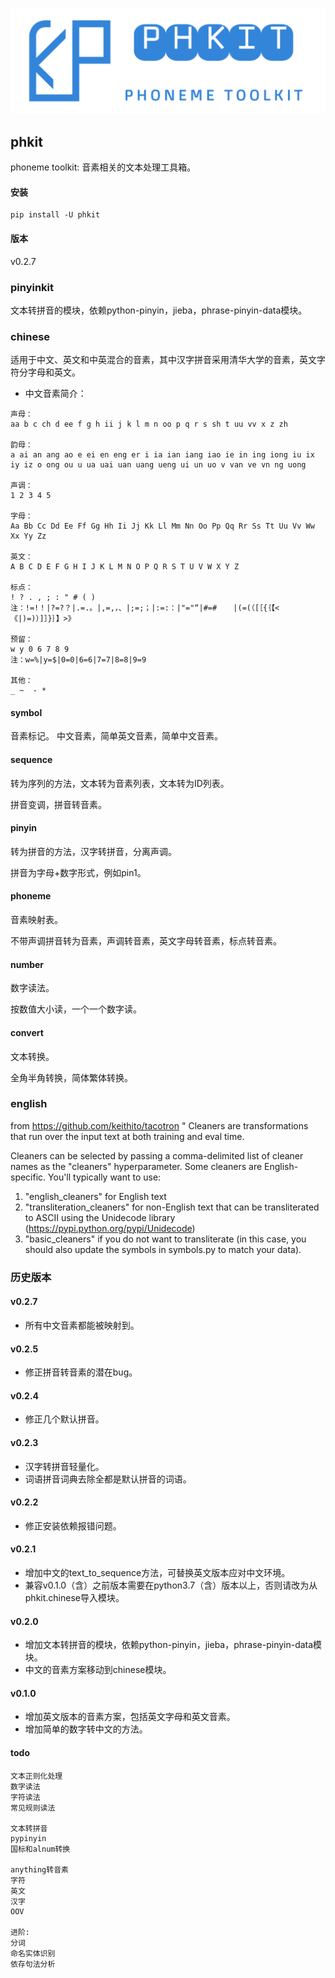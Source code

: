 
![phkit](phkit.png "phkit")

## phkit
phoneme toolkit: 音素相关的文本处理工具箱。

#### 安装

```
pip install -U phkit
```

#### 版本
v0.2.7

### pinyinkit
文本转拼音的模块，依赖python-pinyin，jieba，phrase-pinyin-data模块。

### chinese
适用于中文、英文和中英混合的音素，其中汉字拼音采用清华大学的音素，英文字符分字母和英文。

- 中文音素简介：

```
声母：
aa b c ch d ee f g h ii j k l m n oo p q r s sh t uu vv x z zh

韵母：
a ai an ang ao e ei en eng er i ia ian iang iao ie in ing iong iu ix iy iz o ong ou u ua uai uan uang ueng ui un uo v van ve vn ng uong

声调：
1 2 3 4 5

字母：
Aa Bb Cc Dd Ee Ff Gg Hh Ii Jj Kk Ll Mm Nn Oo Pp Qq Rr Ss Tt Uu Vv Ww Xx Yy Zz

英文：
A B C D E F G H I J K L M N O P Q R S T U V W X Y Z

标点：
! ? . , ; : " # ( )
注：!=!！|?=?？|.=.。|,=,，、|;=;；|:=:：|"="“|#=# 　	|(=(（[［{｛【<《|)=)）]］}｝】>》

预留：
w y 0 6 7 8 9
注：w=%|y=$|0=0|6=6|7=7|8=8|9=9

其他：
_ ~  - *
```

#### symbol
音素标记。
中文音素，简单英文音素，简单中文音素。

#### sequence
转为序列的方法，文本转为音素列表，文本转为ID列表。

拼音变调，拼音转音素。

#### pinyin
转为拼音的方法，汉字转拼音，分离声调。

拼音为字母+数字形式，例如pin1。

#### phoneme
音素映射表。

不带声调拼音转为音素，声调转音素，英文字母转音素，标点转音素。

#### number
数字读法。

按数值大小读，一个一个数字读。

#### convert
文本转换。

全角半角转换，简体繁体转换。

### english

from https://github.com/keithito/tacotron "
Cleaners are transformations that run over the input text at both training and eval time.

Cleaners can be selected by passing a comma-delimited list of cleaner names as the "cleaners"
hyperparameter. Some cleaners are English-specific. You'll typically want to use:
  1. "english_cleaners" for English text
  2. "transliteration_cleaners" for non-English text that can be transliterated to ASCII using
     the Unidecode library (https://pypi.python.org/pypi/Unidecode)
  3. "basic_cleaners" if you do not want to transliterate (in this case, you should also update
     the symbols in symbols.py to match your data).

### 历史版本

#### v0.2.7
- 所有中文音素都能被映射到。

#### v0.2.5
- 修正拼音转音素的潜在bug。

#### v0.2.4
- 修正几个默认拼音。

#### v0.2.3
- 汉字转拼音轻量化。
- 词语拼音词典去除全都是默认拼音的词语。

#### v0.2.2
- 修正安装依赖报错问题。

#### v0.2.1
- 增加中文的text_to_sequence方法，可替换英文版本应对中文环境。
- 兼容v0.1.0（含）之前版本需要在python3.7（含）版本以上，否则请改为从phkit.chinese导入模块。

#### v0.2.0
- 增加文本转拼音的模块，依赖python-pinyin，jieba，phrase-pinyin-data模块。
- 中文的音素方案移动到chinese模块。

#### v0.1.0
- 增加英文版本的音素方案，包括英文字母和英文音素。
- 增加简单的数字转中文的方法。

#### todo

```
文本正则化处理
数字读法
字符读法
常见规则读法

文本转拼音
pypinyin
国标和alnum转换

anything转音素
字符
英文
汉字
OOV

进阶:
分词
命名实体识别
依存句法分析
```
